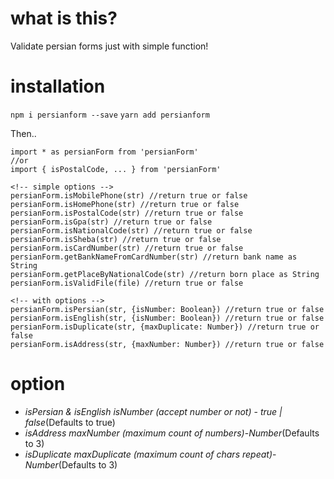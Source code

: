 # what is this?

Validate persian forms just with simple function!

# installation

`npm i persianform --save`
`yarn add persianform`

Then..

```
import * as persianForm from 'persianForm'
//or
import { isPostalCode, ... } from 'persianForm'

<!-- simple options -->
persianForm.isMobilePhone(str) //return true or false
persianForm.isHomePhone(str) //return true or false
persianForm.isPostalCode(str) //return true or false
persianForm.isGpa(str) //return true or false
persianForm.isNationalCode(str) //return true or false
persianForm.isSheba(str) //return true or false
persianForm.isCardNumber(str) //return true or false
persianForm.getBankNameFromCardNumber(str) //return bank name as String
persianForm.getPlaceByNationalCode(str) //return born place as String
persianForm.isValidFile(file) //return true or false

<!-- with options -->
persianForm.isPersian(str, {isNumber: Boolean}) //return true or false
persianForm.isEnglish(str, {isNumber: Boolean}) //return true or false
persianForm.isDuplicate(str, {maxDuplicate: Number}) //return true or false
persianForm.isAddress(str, {maxNumber: Number}) //return true or false
```

# option

- _isPersian & isEnglish isNumber (accept number or not)_ - _true | false_(Defaults to true)
- _isAddress maxNumber (maximum count of numbers)_-_Number_(Defaults to 3)
- _isDuplicate maxDuplicate (maximum count of chars repeat)_-_Number_(Defaults to 3)

